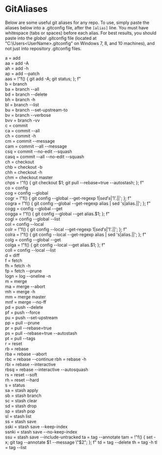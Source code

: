 # GitAliases
Below are some useful git aliases for any repo.  To use, simply paste the aliases below into a .gitconfig file, after the `[alias]` line.  You must have whitespace (tabs or spaces) before each alias.  For best results, you should paste into the _global_ .gitconfig file (located at "C:\Users\<UserName>\.gitconfig" on Windows 7, 8, and 10 machines), and not just into repository .gitconfig files.


  a = add  
  aa = add -A  
  ah = add -h  
  ap = add --patch  
  aas = !"f() { git add -A; git status; }; f"  
  b = branch  
  ba = branch --all  
  bd = branch --delete  
  bh = branch -h  
  bl = branch --list  
  bu = branch --set-upstream-to  
  bv = branch --verbose  
  bvv = branch -vv  
  c = commit  
  ca = commit --all  
  ch = commit -h  
  cm = commit --message  
  cam = commit --all --message  
  csq = commit --no-edit --squash  
  casq = commit --all --no-edit --squash  
  ch = checkout  
  chb = checkout -b  
  chh = checkout -h  
  chm = checkout master  
  chps = !"f() { git checkout $1; git pull --rebase=true --autostash; }; f"  
  co = config  
  cog = config --global  
  cogr = !"f() { git config --global --get-regexp $1 | sed 's|'$1'.||'; }; f"  
  cogra = !"f() { git config --global --get-regexp alias | sed 's|alias.||'; }; f"  
  cogg = config --global --get  
  cogga = !"f() { git config --global --get alias.$1; }; f"  
  cogl = config --global --list  
  col = config --local  
  colr = !"f() { git config --local --get-regexp $1 | sed 's|'$1'.||'; }; f"  
  colra = !"f() { git config --local --get-regexp alias | sed 's|alias.||'; }; f"  
  colg = config --global --get  
  colga = !"f() { git config --local --get alias.$1; }; f"  
  coll = config --local --list  
  d = diff  
  f = fetch  
  fh = fetch -h  
  fp = fetch --prune  
  logn = log --oneline -n  
  m = merge  
  ma = merge --abort  
  mh = merge -h  
  mm = merge master  
  mnf = merge --no-ff  
  pd = push --delete  
  pf = push --force  
  pu = push --set-upstream  
  pp = pull --prune  
  pr = pull --rebase=true  
  ps = pull --rebase=true --autostash  
  pt = pull --tags  
  r = reset  
  rb = rebase  
  rba = rebase --abort  
  rbc = rebase --continue
  rbh = rebase -h  
  rbi = rebase --interactive  
  rbsq = rebase --interactive --autosquash  
  rs = reset --soft  
  rh = reset --hard  
  s = status  
  sa = stash apply  
  sb = stash branch  
  sc = stash clear  
  sd = stash drop  
  sp = stash pop  
  sl = stash list  
  ss = stash save  
  sski = stash save --keep-index  
  ssnki = stash save --no-keep-index  
  ssu = stash save --include-untracked
  ta = tag --annotate
	tam = !"f() { set -x; git tag --annotate $1 --message \"$2\"; }; f"
  td = tag --delete
  th = tag -h
  tl = tag --list
